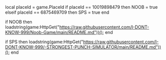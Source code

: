 local placeId = game.PlaceId
if placeId == 10019898479 then
    NOOB = true
elseif placeId == 6875469709 then
    SPS = true
end

if NOOB then
    loadstring(game:HttpGet("https://raw.githubusercontent.com/I-DONT-KNOW-999/Noob-Game/main/README.md"))();
end

if SPS then
    loadstring(game:HttpGet("https://raw.githubusercontent.com/I-DONT-KNOW-999/-STRONGEST-PUNCH-SIMULATOR/main/README.md"))();
    end
